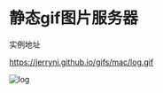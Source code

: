# 静态gif图片服务器

实例地址

https://jerryni.github.io/gifs/mac/log.gif

![log](https://jerryni.github.io/gifs/mac/log.gif)